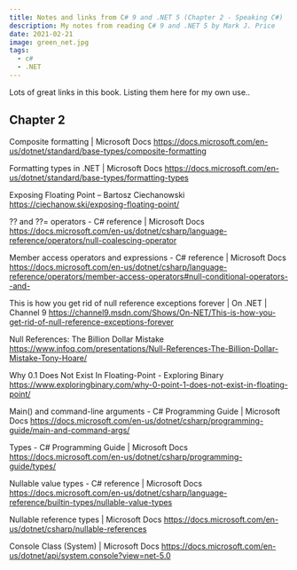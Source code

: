 ```yaml
---
title: Notes and links from C# 9 and .NET 5 (Chapter 2 - Speaking C#)
description: My notes from reading C# 9 and .NET 5 by Mark J. Price
date: 2021-02-21
image: green_net.jpg
tags: 
  - c#
  - .NET
---
```


Lots of great links in this book. Listing them here for my own use..

## Chapter 2

Composite formatting | Microsoft Docs
https://docs.microsoft.com/en-us/dotnet/standard/base-types/composite-formatting

Formatting types in .NET | Microsoft Docs
https://docs.microsoft.com/en-us/dotnet/standard/base-types/formatting-types

Exposing Floating Point – Bartosz Ciechanowski
https://ciechanow.ski/exposing-floating-point/

?? and ??= operators - C# reference | Microsoft Docs
https://docs.microsoft.com/en-us/dotnet/csharp/language-reference/operators/null-coalescing-operator

Member access operators and expressions - C# reference | Microsoft Docs
https://docs.microsoft.com/en-us/dotnet/csharp/language-reference/operators/member-access-operators#null-conditional-operators--and-

This is how you get rid of null reference exceptions forever | On .NET | Channel 9
https://channel9.msdn.com/Shows/On-NET/This-is-how-you-get-rid-of-null-reference-exceptions-forever

Null References: The Billion Dollar Mistake
https://www.infoq.com/presentations/Null-References-The-Billion-Dollar-Mistake-Tony-Hoare/

Why 0.1 Does Not Exist In Floating-Point - Exploring Binary
https://www.exploringbinary.com/why-0-point-1-does-not-exist-in-floating-point/

Main() and command-line arguments - C# Programming Guide | Microsoft Docs
https://docs.microsoft.com/en-us/dotnet/csharp/programming-guide/main-and-command-args/

Types - C# Programming Guide | Microsoft Docs
https://docs.microsoft.com/en-us/dotnet/csharp/programming-guide/types/

Nullable value types - C# reference | Microsoft Docs
https://docs.microsoft.com/en-us/dotnet/csharp/language-reference/builtin-types/nullable-value-types

Nullable reference types | Microsoft Docs
https://docs.microsoft.com/en-us/dotnet/csharp/nullable-references

Console Class (System) | Microsoft Docs
https://docs.microsoft.com/en-us/dotnet/api/system.console?view=net-5.0

